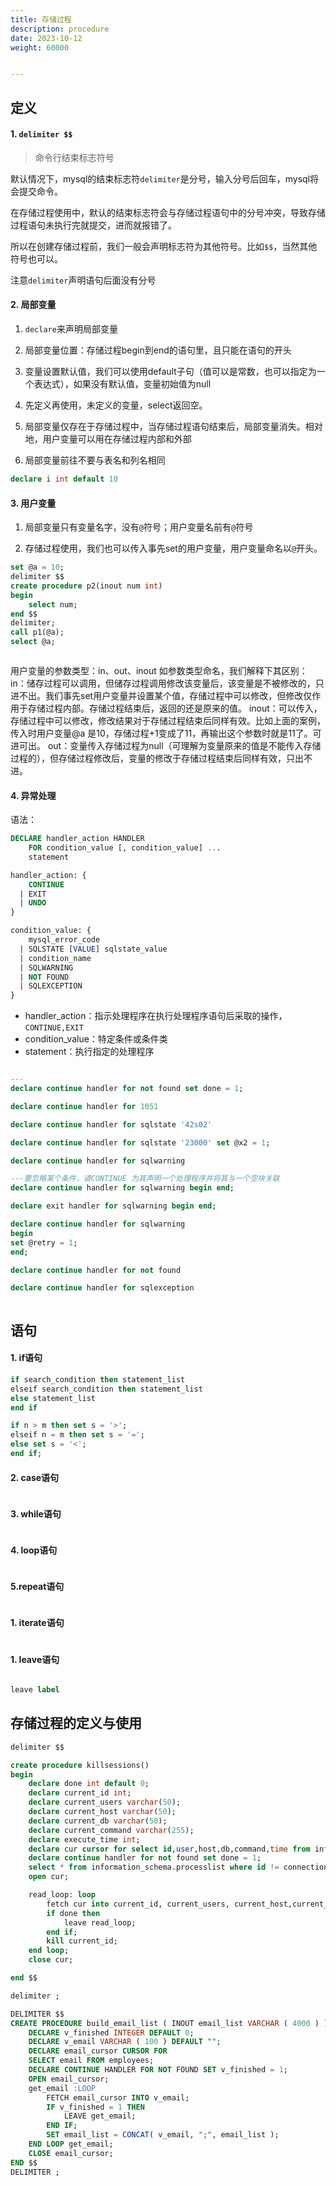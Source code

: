 ```yaml
---
title: 存储过程
description: procedure
date: 2023-10-12
weight: 60000


---
```

<style>
th, td {
  border: 1px solid rgb(190, 190, 190);
}
</style>

## 定义

#### 1. `delimiter $$`
> 命令行结束标志符号

默认情况下，mysql的结束标志符`delimiter`是分号，输入分号后回车，mysql将会提交命令。

在存储过程使用中，默认的结束标志符会与存储过程语句中的分号冲突，导致存储过程语句未执行完就提交，进而就报错了。

所以在创建存储过程前，我们一般会声明标志符为其他符号。比如`$$`，当然其他符号也可以。

注意`delimiter`声明语句后面没有分号



#### 2. 局部变量

1. `declare`来声明局部变量

2. 局部变量位置：存储过程begin到end的语句里，且只能在语句的开头

3. 变量设置默认值，我们可以使用default子句（值可以是常数，也可以指定为一个表达式），如果没有默认值，变量初始值为null

4. 先定义再使用，未定义的变量，select返回空。

5. 局部变量仅存在于存储过程中，当存储过程语句结束后，局部变量消失。相对地，用户变量可以用在存储过程内部和外部

6. 局部变量前往不要与表名和列名相同

```sql
declare i int default 10


```

#### 3. 用户变量

1. 局部变量只有变量名字，没有`@`符号；用户变量名前有`@`符号

2. 存储过程使用，我们也可以传入事先set的用户变量，用户变量命名以`@`开头。





```sql
set @a = 10;
delimiter $$
create procedure p2(inout num int)
begin
	select num;
end $$
delimiter;
call p1(@a);
select @a;



```

用户变量的参数类型：in、out、inout
如参数类型命名，我们解释下其区别：
in：储存过程可以调用，但储存过程调用修改该变量后，该变量是不被修改的，只进不出。我们事先set用户变量并设置某个值，存储过程中可以修改，但修改仅作用于存储过程内部。存储过程结束后，返回的还是原来的值。
inout：可以传入，存储过程中可以修改，修改结果对于存储过程结束后同样有效。比如上面的案例，传入时用户变量@a 是10，存储过程+1变成了11，再输出这个参数时就是11了。可进可出。
out：变量传入存储过程为null（可理解为变量原来的值是不能传入存储过程的），但存储过程修改后，变量的修改于存储过程结束后同样有效，只出不进。



#### 4. 异常处理

语法：
```sql
DECLARE handler_action HANDLER
    FOR condition_value [, condition_value] ...
    statement

handler_action: {
    CONTINUE
  | EXIT
  | UNDO
}

condition_value: {
    mysql_error_code
  | SQLSTATE [VALUE] sqlstate_value
  | condition_name
  | SQLWARNING
  | NOT FOUND
  | SQLEXCEPTION
}

```

- handler_action：指示处理程序在执行处理程序语句后采取的操作，`CONTINUE,EXIT`
- condition_value：特定条件或条件类
- statement：执行指定的处理程序







```sql

---
declare continue handler for not found set done = 1;

declare continue handler for 1051

declare continue handler for sqlstate '42s02'

declare continue handler for sqlstate '23000' set @x2 = 1;

declare continue handler for sqlwarning

---要忽略某个条件，请CONTINUE 为其声明一个处理程序并将其与一个空块关联
declare continue handler for sqlwarning begin end;

declare exit handler for sqlwarning begin end;

declare continue handler for sqlwarning
begin
set @retry = 1;
end;

declare continue handler for not found

declare continue handler for sqlexception



```





## 语句



#### 1. if语句


```sql
if search_condition then statement_list
elseif search_condition then statement_list
else statement_list
end if


```


```sql
if n > m then set s = '>';
elseif n = m then set s = '=';
else set s = '<';
end if;

```


#### 2. case语句

```sql


```




#### 3. while语句

```sql


```



#### 4. loop语句

```sql


```



#### 5.repeat语句

```sql


```



#### 1. iterate语句


```sql


```


#### 1. leave语句

```sql

leave label

```




















## 存储过程的定义与使用

```sql
delimiter $$

create procedure killsessions()
begin
    declare done int default 0;
    declare current_id int;
    declare current_users varchar(50);
    declare current_host varchar(50);
	declare current_db varchar(50);
	declare current_command varchar(255);
	declare execute_time int;
    declare cur cursor for select id,user,host,db,command,time from information_schema.processlist where id != connection_id() and user not in ('event_scheduler','system user') and command not in('Binlog Dump GTID');
    declare continue handler for not found set done = 1;
	select * from information_schema.processlist where id != connection_id() and user not in ('event_scheduler','system user') and command not in('Binlog Dump GTID');
    open cur;

    read_loop: loop
        fetch cur into current_id, current_users, current_host,current_db,current_command,execute_time;
        if done then
            leave read_loop;
        end if;
        kill current_id;
    end loop;
    close cur;

end $$

delimiter ;

```





```sql
DELIMITER $$
CREATE PROCEDURE build_email_list ( INOUT email_list VARCHAR ( 4000 ) ) BEGIN
	DECLARE v_finished INTEGER DEFAULT 0;
	DECLARE v_email VARCHAR ( 100 ) DEFAULT "";
	DECLARE email_cursor CURSOR FOR
	SELECT email FROM employees;
	DECLARE CONTINUE HANDLER FOR NOT FOUND SET v_finished = 1;
	OPEN email_cursor;
	get_email :LOOP
		FETCH email_cursor INTO v_email;
		IF v_finished = 1 THEN
			LEAVE get_email;
		END IF;
		SET email_list = CONCAT( v_email, ";", email_list );
	END LOOP get_email;
	CLOSE email_cursor;
END $$
DELIMITER ;

```





















